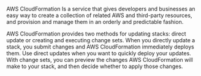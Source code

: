 

AWS CloudFormation 
    Is a service that gives developers and businesses an easy way to create a collection of related AWS and third-party resources, and provision and manage them in an orderly and predictable fashion.


AWS CloudFormation provides two methods for updating stacks: 
    direct update or creating and executing change sets. When you directly update a stack, you submit changes and AWS CloudFormation immediately deploys them.
    Use direct updates when you want to quickly deploy your updates. With change sets, you can preview the changes AWS CloudFormation will make to your stack, and then decide whether to apply those changes.

